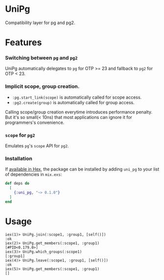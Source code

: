 # UniPg

Compatibility layer for pg and pg2.

# Features

### Switching between `pg` and `pg2`
UniPg automatically delegates to `pg` for OTP >= 23 and fallback to `pg2` for OTP < 23.

### Implicit scope, group creation.
* `:pg.start_link(scope)` is automatically called for scope access.
* `:pg2.create(group)` is automatically called for group access.

Calling scope/group creation everytime introduces performance penalty. 
But it's so small(< 10ns) that most applications can ignore it for programmers's convenience.

### `scope` for `pg2`
Emulates `pg`'s `scope` API for `pg2`.

### Installation

If [available in Hex](https://hex.pm/docs/publish), the package can be installed
by adding `uni_pg` to your list of dependencies in `mix.exs`:

```elixir
def deps do
  [
    {:uni_pg, "~> 0.1.0"}
  ]
end
```

# Usage

```console
iex(1)> UniPg.join(:scope1, :group1, [self()])
:ok
iex(2)> UniPg.get_members(:scope1, :group1)
[#PID<0.179.0>]
iex(3)> UniPg.which_groups(:scope1)        
[:group1]
iex(4)> UniPg.leave(:scope1, :group1, [self()])
:ok
iex(5)> UniPg.get_members(:scope1, :group1)    
[]
```
